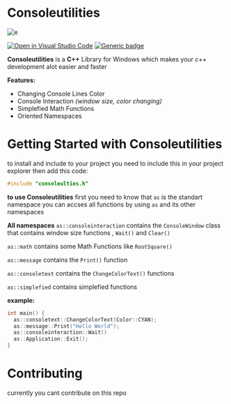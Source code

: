 # Consoleutilities
![e](https://cdn.discordapp.com/attachments/773986304433979437/861187630459912242/unknown.png)

[![Open in Visual Studio Code](https://open.vscode.dev/badges/open-in-vscode.svg)](https://open.vscode.dev/organization/repository)
[![Generic badge](https://img.shields.io/badge/Version-1.3_BETA-309fff.svg)](https://shields.io/)

**Consoleutilities** is a **C++** Library for Windows which makes your c++ development alot easier and faster 

**Features:**
- Changing Console Lines Color
- Console Interaction *(window size, color changing)*
- Simplefied Math Functions
- Oriented Namespaces

# Getting Started with Consoleutilities
to install and include to your project you need to include this in your project explorer then add this code: 
```cpp
#include "consoleulties.h"
```

**to use Consoleutilities**
first you need to know that `as` is the standart namespace you can accses all functions by using `as` and its other namespaces

**All namespaces**
`as::consoleinteraction` contains the `ConsoleWindow` class that contains window size functions , `Wait()` and `Clear()`

`as::math` contains some Math Functions like `RootSquare()`

`as::message`  contains the `Print()` function

`as::consoletext` contains the `ChangeColorText()` functions

`as::simplefied` contains simplefied functions

**example:**
```cpp
int main() {
  as::consoletext::ChangeColorText(Color::CYAN);
  as::message::Print("Hello World");
  as::consoleinteraction::Wait()
  as::Application::Exit();
}
```

# Contributing
currently you cant contribute on this repo
